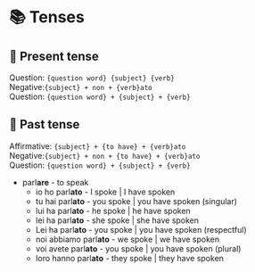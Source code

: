 # 📚 Tenses

## 📖 Present tense

Question: `{question word} {subject} {verb}`  
Negative:`{subject} + non + {verb}ato`  
Question: `{question word} + {subject} + {verb}`

## 📖 Past tense

Affirmative: `{subject} + {to have} + {verb}ato`  
Negative:`{subject} + non + {to have} + {verb}ato`  
Question: `{question word} + {subject} + {verb}`

- parl**are** - to speak
  - io ho parl**ato** - I spoke | I have spoken
  - tu hai parl**ato** - you spoke | you have spoken (singular)
  - lui ha parl**ato** - he spoke | he have spoken
  - lei ha parl**ato** - she spoke | she have spoken
  - Lei ha parl**ato** - you spoke | you have spoken (respectful)
  - noi abbiamo parl**ato** - we spoke | we have spoken
  - voi avete parl**ato** - you spoke | you have spoken (plural)
  - loro hanno parl**ato** - they spoke | they have spoken
